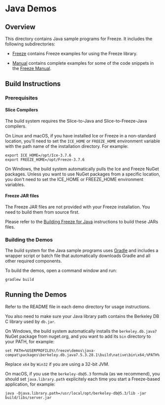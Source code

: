 # Java Demos

## Overview

This directory contains Java sample programs for Freeze. It includes the
following subdirectories:

- [Freeze](./Freeze) contains Freeze examples for using the Freeze library.

- [Manual](./Manual) contains complete examples for some of the code snippets
in the [Freeze Manual][1].

## Build Instructions

### Prerequisites

#### Slice Compilers

The build system requires the Slice-to-Java and Slice-to-Freeze-Java compilers.

On Linux and macOS, if you have installed Ice or Freeze in a non-standard
location, you'll need to set the `ICE_HOME` or `FREEZE_HOME` environment
variable with the path name of the installation directory. For example:

```
export ICE_HOME=/opt/Ice-3.7.6
export FREEZE_HOME=/opt/Freeze-3.7.6
```

On Windows, the build system automatically pulls the Ice and Freeze NuGet
packages. Unless you want to use NuGet packages from a specific location, you
don't need to set the ICE_HOME or FREEZE_HOME environment variables.

#### Freeze JAR files

The Freeze JAR files are not provided with your Freeze installation. You need to
build them from source first.

Please refer to the [Building Freeze for Java](../../java/BuildInstructions.md)
instructions to build these JARs files.

### Building the Demos

The build system for the Java sample programs uses [Gradle](https://gradle.org)
and includes a wrapper script or batch file that automatically downloads Gradle
and all other required components.

To build the demos, open a command window and run:

```
gradlew build
```

## Running the Demos

Refer to the README file in each demo directory for usage instructions.

You also need to make sure your Java library path contains the
Berkeley DB C library used by `db.jar`.

On Windows, the build system automatically installs the `berkeley.db.java7`
NuGet package from nuget.org, and you want to add its `bin` directory to
your PATH, for example:
```
set PATH=%USERPROFILE%\freeze\demos\java-compat\packages\berkeley.db.java7.5.3.28.1\build\native\bin\x64;%PATH%
```

Replace `x64` by `Win32` if you are using a 32-bit JVM.

On macOS, if you use the `berkeley-db@5.3` formula (as we recommend), you
should set `java.library.path` explicitely each time you start a Freeze-based
application, for example:
```
java -Djava.library.path=/usr/local/opt/berkeley-db@5.3/lib -jar build/libs/server.jar
```

[1]: https://doc.zeroc.com/freeze/3.7/freeze-manual
